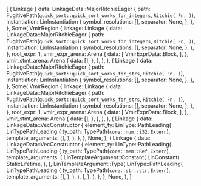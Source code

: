 [
    (
        Linkage {
            data: LinkageData::MajorRitchieEager {
                path: FugitivePath(`quick_sort::quick_sort_works_for_integers`, `Ritchie(
                    Fn,
                )`),
                instantiation: LinInstantiation {
                    symbol_resolutions: [],
                    separator: None,
                },
            },
        },
        Some(
            VmirRegion {
                linkage: Linkage {
                    data: LinkageData::MajorRitchieEager {
                        path: FugitivePath(`quick_sort::quick_sort_works_for_integers`, `Ritchie(
                            Fn,
                        )`),
                        instantiation: LinInstantiation {
                            symbol_resolutions: [],
                            separator: None,
                        },
                    },
                },
                root_expr: 1,
                vmir_expr_arena: Arena {
                    data: [
                        VmirExprData::Block,
                    ],
                },
                vmir_stmt_arena: Arena {
                    data: [],
                },
            },
        ),
    ),
    (
        Linkage {
            data: LinkageData::MajorRitchieEager {
                path: FugitivePath(`quick_sort::quick_sort_works_for_strs`, `Ritchie(
                    Fn,
                )`),
                instantiation: LinInstantiation {
                    symbol_resolutions: [],
                    separator: None,
                },
            },
        },
        Some(
            VmirRegion {
                linkage: Linkage {
                    data: LinkageData::MajorRitchieEager {
                        path: FugitivePath(`quick_sort::quick_sort_works_for_strs`, `Ritchie(
                            Fn,
                        )`),
                        instantiation: LinInstantiation {
                            symbol_resolutions: [],
                            separator: None,
                        },
                    },
                },
                root_expr: 1,
                vmir_expr_arena: Arena {
                    data: [
                        VmirExprData::Block,
                    ],
                },
                vmir_stmt_arena: Arena {
                    data: [],
                },
            },
        ),
    ),
    (
        Linkage {
            data: LinkageData::VecConstructor {
                element_ty: LinType::PathLeading(
                    LinTypePathLeading {
                        ty_path: TypePath(`core::num::i32`, `Extern`),
                        template_arguments: [],
                    },
                ),
            },
        },
        None,
    ),
    (
        Linkage {
            data: LinkageData::VecConstructor {
                element_ty: LinType::PathLeading(
                    LinTypePathLeading {
                        ty_path: TypePath(`core::mem::Ref`, `Extern`),
                        template_arguments: [
                            LinTemplateArgument::Constant(
                                LinConstant(
                                    StaticLifetime,
                                ),
                            ),
                            LinTemplateArgument::Type(
                                LinType::PathLeading(
                                    LinTypePathLeading {
                                        ty_path: TypePath(`core::str::str`, `Extern`),
                                        template_arguments: [],
                                    },
                                ),
                            ),
                        ],
                    },
                ),
            },
        },
        None,
    ),
]